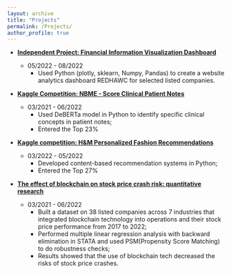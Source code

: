 ```yaml
---
layout: archive
title: "Projects"
permalink: /Projects/
author_profile: true
---
```


* **[Independent Project: Financial Information Visualization Dashboard](/Projects/project1)**  
  * 05/2022 - 08/2022
    * Used Python (plotly, sklearn, Numpy, Pandas) to create a website analytics dashboard REDHAWC for selected listed companies.


* **[Kaggle Competition: NBME - Score Clinical Patient Notes](/Projects/project2)**  
  * 03/2021 - 06/2022
    * Used DeBERTa model in Python to identify specific clinical concepts in patient notes;
    * Entered the Top 23%

* **[Kaggle competition: H&M Personalized Fashion Recommendations](/Projects/project3)**  
  * 03/2022 - 05/2022
    * Developed content-based recommendation systems in Python;
    * Entered the Top 27%

* **[The effect of blockchain on stock price crash risk: quantitative research](/Projects/project4)**  
  * 03/2021 - 06/2022
    * Built a dataset on 38 listed companies across 7 industries that integrated blockchain technology into operations and their stock price performance from 2017 to 2022;
    * Performed multiple linear regression analysis with backward elimination in STATA and used PSM(Propensity Score Matching) to do robustness checks;
    * Results showed that the use of blockchain tech decreased the risks of stock price crashes.